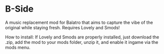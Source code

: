 # B-Side
A music replacement mod for Balatro that aims to capture the vibe of the original while staying fresh.
Requires Lovely and Smods!

How to install:
If Lovely and Smods are properly installed, just download the .zip, add the mod to your mods folder, unzip it, and enable it ingame via the mods menu.
